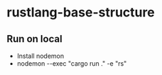 # rustlang-base-structure

## Run on local

- Install nodemon
- nodemon --exec "cargo run ." -e "rs"
